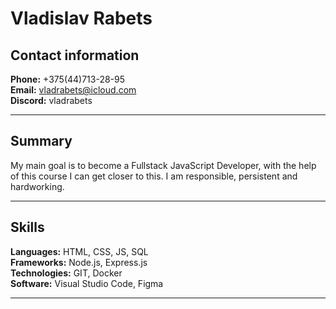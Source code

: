 # Vladislav Rabets

## Contact information
**Phone:** +375(44)713-28-95  
**Email:** vladrabets@icloud.com  
**Discord:** vladrabets  
- - -

## Summary
My main goal is to become a Fullstack JavaScript Developer, with the help of this course I can get closer to this. I am responsible, persistent and hardworking.
- - -

## Skills
**Languages:** HTML, CSS, JS, SQL  
**Frameworks:** Node.js, Express.js  
**Technologies:** GIT, Docker  
**Software:** Visual Studio Code, Figma 
- - -
